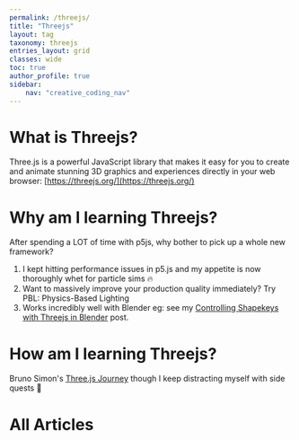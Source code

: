```yaml
---
permalink: /threejs/
title: "Threejs"
layout: tag
taxonomy: threejs
entries_layout: grid
classes: wide
toc: true
author_profile: true
sidebar:
    nav: "creative_coding_nav"
---
```


# What is Threejs?

Three.js is a powerful JavaScript library that makes it easy for you to create and animate stunning 3D graphics and experiences directly in your web browser: [https://threejs.org/](https://threejs.org/)

# Why am I learning Threejs?

After spending a LOT of time with p5js, why bother to pick up a whole new framework?

1. I kept hitting performance issues in p5.js and my appetite is now thoroughly whet for particle sims 🔥
2. Want to massively improve your production quality immediately? Try PBL: Physics-Based Lighting
3. Works incredibly well with Blender eg: see my [Controlling Shapekeys with Threejs in Blender](./_posts/2025-09-06-controlling-shapekeys-in-threejs) post.

# How am I learning Threejs?

Bruno Simon's [Three.js Journey](https://threejs-journey.com/) though I keep distracting myself with side quests 🤣


# All Articles

